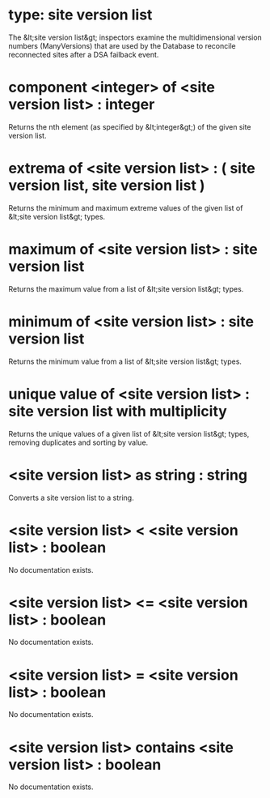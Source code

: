 # type: site version list

The &amp;lt;site version list&amp;gt; inspectors examine the multidimensional version numbers (ManyVersions) that are used by the Database to reconcile reconnected sites after a DSA failback event.

# component &lt;integer&gt; of &lt;site version list&gt; : integer

Returns the nth element (as specified by &amp;lt;integer&amp;gt;) of the given site version list.

# extrema of &lt;site version list&gt; : ( site version list, site version list )

Returns the minimum and maximum extreme values of the given list of &amp;lt;site version list&amp;gt; types.

# maximum of &lt;site version list&gt; : site version list

Returns the maximum value from a list of &amp;lt;site version list&amp;gt; types.

# minimum of &lt;site version list&gt; : site version list

Returns the minimum value from a list of &amp;lt;site version list&amp;gt; types.

# unique value of &lt;site version list&gt; : site version list with multiplicity

Returns the unique values of a given list of &amp;lt;site version list&amp;gt; types, removing duplicates and sorting by value.

# &lt;site version list&gt; as string : string

Converts a site version list to a string.

# &lt;site version list&gt; &lt; &lt;site version list&gt; : boolean

No documentation exists.

# &lt;site version list&gt; &lt;= &lt;site version list&gt; : boolean

No documentation exists.

# &lt;site version list&gt; = &lt;site version list&gt; : boolean

No documentation exists.

# &lt;site version list&gt; contains &lt;site version list&gt; : boolean

No documentation exists.
